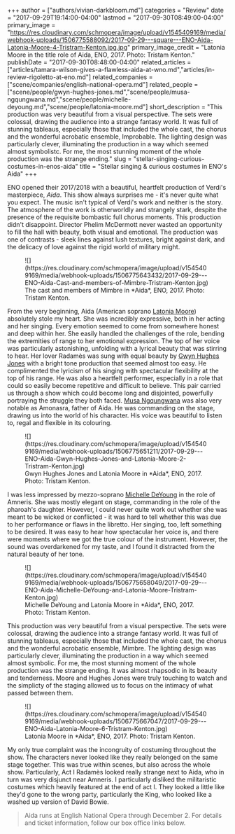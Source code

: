 +++
author = ["authors/vivian-darkbloom.md"]
categories = "Review"
date = "2017-09-29T19:14:00-04:00"
lastmod = "2017-09-30T08:49:00-04:00"
primary_image = "https://res.cloudinary.com/schmopera/image/upload/v1545409169/media/webhook-uploads/1506775588092/2017-09-29---square---ENO-Aida-Latonia-Moore-4-Tristram-Kenton.jpg.jpg"
primary_image_credit = "Latonia Moore in the title role of Aida, ENO, 2017. Photo: Tristam Kenton."
publishDate = "2017-09-30T08:48:00-04:00"
related_articles = ["articles/tamara-wilson-gives-a-flawless-aida-at-wno.md","articles/in-review-rigoletto-at-eno.md"]
related_companies = ["scene/companies/english-national-opera.md"]
related_people = ["scene/people/gwyn-hughes-jones.md","scene/people/musa-ngqungwana.md","scene/people/michelle-deyoung.md","scene/people/latonia-moore.md"]
short_description = "This production was very beautiful from a visual perspective. The sets were colossal, drawing the audience into a strange fantasy world. It was full of stunning tableaus, especially those that included the whole cast, the chorus and the wonderful acrobatic ensemble, Improbable. The lighting design was particularly clever, illuminating the production in a way which seemed almost symbolistc. For me, the most stunning moment of the whole production was the strange ending."
slug = "stellar-singing-curious-costumes-in-enos-aida"
title = "Stellar singing &amp; curious costumes in ENO&#039;s Aida"
+++

ENO opened their 2017/2018 with a beautiful, heartfelt production of Verdi's masterpiece, *Aida*. This show always surprises me - it's never quite what you expect. The music isn't typical of Verdi's work and neither is the story. The atmosphere of the work is otherworldly and strangely stark, despite the presence of the requisite bombastic full chorus moments. This production didn't disappoint. Director Phelim McDermott never wasted an opportunity to fill the hall with beauty, both visual and emotional. The production was one of contrasts - sleek lines against lush textures, bright against dark, and the delicacy of love against the rigid world of military might.

<figure data-type="image">
![](https://res.cloudinary.com/schmopera/image/upload/v1545409169/media/webhook-uploads/1506775643432/2017-09-29---ENO-Aida-Cast-and-members-of-Mimbre-Tristram-Kenton.jpg)
<figcaption>The cast and members of Mimbre in *Aida*, ENO, 2017. Photo: Tristam Kenton.</figcaption>
</figure>

From the very beginning, Aida (American soprano [Latonia Moore](/scene/people/latonia-moore/)) absolutely stole my heart. She was incredibly expressive, both in her acting and her singing. Every emotion seemed to come from somewhere honest and deep within her. She easily handled the challenges of the role, bending the extremities of range to her emotional expression. The top of her voice was particularly astonishing, unfolding with a lyrical beauty that was stirring to hear. Her lover Radamès was sung with equal beauty by [Gwyn Hughes Jones](/scene/people/gwyn-hughes-jones/) with a bright tone production that seemed almost too easy. He complimented the lyricism of his singing with spectacular flexibility at the top of his range. He was also a heartfelt performer, especially in a role that could so easily become repetitive and difficult to believe. This pair carried us through a show which could become long and disjointed, powerfully portraying the struggle they both faced. [Musa Ngqungwana](/spotlight-on-musa-ngqungwana/) was also very notable as Amonasra, father of Aida. He was commanding on the stage, drawing us into the world of his character. His voice was beautiful to listen to, regal and flexible in its colouring.

<figure data-type="image">
![](https://res.cloudinary.com/schmopera/image/upload/v1545409169/media/webhook-uploads/1506775651211/2017-09-29---ENO-Aida-Gwyn-Hughes-Jones-and-Latonia-Moore-2-Tristram-Kenton.jpg)
<figcaption>Gwyn Hughes Jones and Latonia Moore in *Aida*, ENO, 2017. Photo: Tristam Kenton.</figcaption>
</figure>

I was less impressed by mezzo-soprano [Michelle DeYoung](/scene/people/michelle-deyoung/) in the role of Amneris. She was mostly elegant on stage, commanding in the role of the pharoah's daughter. However, I could never quite work out whether she was meant to be wicked or conflicted - it was hard to tell whether this was due to her performance or flaws in the libretto. Her singing, too, left something to be desired. It was easy to hear how spectacular her voice is, and there were moments where we got the true colour of the instrument. However, the sound was overdarkened for my taste, and I found it distracted from the natural beauty of her tone.

<figure data-type="image">
![](https://res.cloudinary.com/schmopera/image/upload/v1545409169/media/webhook-uploads/1506775658049/2017-09-29---ENO-Aida-Michelle-DeYoung-and-Latonia-Moore-Tristram-Kenton.jpg)
<figcaption>Michelle DeYoung and Latonia Moore in *Aida*, ENO, 2017. Photo: Tristam Kenton.</figcaption>
</figure>

This production was very beautiful from a visual perspective. The sets were colossal, drawing the audience into a strange fantasy world. It was full of stunning tableaus, especially those that included the whole cast, the chorus and the wonderful acrobatic ensemble, Mimbre. The lighting design was particularly clever, illuminating the production in a way which seemed almost symbolic. For me, the most stunning moment of the whole production was the strange ending. It was almost rhapsodic in its beauty and tenderness. Moore and Hughes Jones were truly touching to watch and the simplicty of the staging allowed us to focus on the intimacy of what passed between them.

<figure data-type="image">
![](https://res.cloudinary.com/schmopera/image/upload/v1545409169/media/webhook-uploads/1506775667047/2017-09-29---ENO-Aida-Latonia-Moore-6-Tristram-Kenton.jpg)
<figcaption>Latonia Moore in *Aida*, ENO, 2017. Photo: Tristam Kenton.</figcaption>
</figure>

My only true complaint was the incongruity of costuming throughout the show. The characters never looked like they really belonged on the same stage together. This was true within scenes, but also across the whole show. Particularly, Act I Radamès looked really strange next to Aida, who in turn was very disjunct near Amneris. I particularly disliked the militaristic costumes which heavily featured at the end of act I. They looked a little like they'd gone to the wrong party, particularly the King, who looked like a washed up version of David Bowie.

>Aida runs at English National Opera through December 2. For details and ticket information, follow our box office links below.
